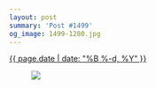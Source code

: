 ```yaml
---
layout: post
summary: 'Post #1499'
og_image: 1499-1280.jpg
---
```


<p>
 <time>
  <a href="/1499">
   {{ page.date | date: "%B %-d, %Y" }}
  </a>
 </time>
 <a href="/1499">
  <figure data-taken="10/10/2021">
   <img sizes="(min-width: 700px) 50vw, calc(100vw - 2rem)" src="{{ site.assets_url }}/1499-640.jpg" srcset="{{ site.assets_url }}/1499-320.jpg 320w, {{ site.assets_url }}/1499-640.jpg 640w, {{ site.assets_url }}/1499-960.jpg 960w, {{ site.assets_url }}/1499-1280.jpg 1280w"/>
  </figure>
 </a>
</p>
